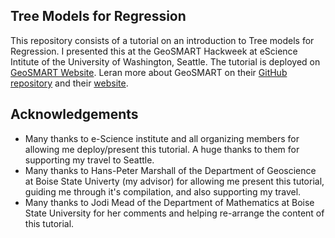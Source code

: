 ## Tree Models for Regression

This repository consists of a tutorial on an introduction to Tree models for Regression. I presented this at the GeoSMART Hackweek at eScience Intitute of the University of Washington, Seattle. The tutorial is deployed on [GeoSMART Website](https://geosmart.hackweek.io/tutorials/tree_models/Tree_Models_in_ML.html). Leran more about GeoSMART on their [GitHub repository](https://github.com/geo-smart/2023-hackweek-website/tree/main) and their [website](https://geosmart.hackweek.io/).

## Acknowledgements

* Many thanks to e-Science institute and all organizing members for allowing me deploy/present this tutorial. A huge thanks to them for supporting my travel to Seattle.
* Many thanks to Hans-Peter Marshall of the Department of Geoscience at Boise State Univerty (my advisor) for allowing me present this tutorial, guiding me through it's compilation, and also supporting my travel. 
* Many thanks to Jodi Mead of the Department of Mathematics at Boise State University for her comments and helping re-arrange the content of this tutorial.
